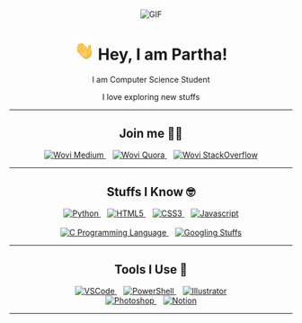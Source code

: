 <div align="center">

<img align="center" alt="GIF" height="250px" src="https://media.giphy.com/media/bcKmIWkUMCjVm/giphy.gif" />

# <img src="wave.gif" width="35px"> Hey, I am Partha!

I am Computer Science Student

I love exploring new stuffs

---

## Join me 🐱‍💻

<div>
  <a href="https://medium.com/@wovicodes">
    <img alt="Wovi Medium" width="24px" src="https://simpleicons.org/icons/medium.svg" /> 
  </a>&nbsp;&nbsp;
  <a href="https://www.quora.com/profile/Wovi">
    <img alt="Wovi Quora" width="24px" src="https://simpleicons.org/icons/quora.svg" />
  </a>&nbsp;&nbsp;
  <a href="https://stackoverflow.com/users/14272620/wovi-codes">
    <img alt="Wovi StackOverflow" width="24px" src="https://simpleicons.org/icons/stackoverflow.svg" />
  </a>
</div>

---

## Stuffs I Know 🤓

<div>
  <a href="https://www.python.org/">
    <img alt="Python" width="24px" src="https://simpleicons.org/icons/python.svg" /> 
  </a>&nbsp;&nbsp;
  <a href="https://en.wikipedia.org/wiki/HTML5">
    <img alt="HTML5" width="24px" src="https://simpleicons.org/icons/html5.svg" />
  </a>&nbsp;&nbsp;
  <a href="https://en.wikipedia.org/wiki/CSS">
    <img alt="CSS3" width="24px" src="https://simpleicons.org/icons/css3.svg" />
  </a>&nbsp;&nbsp;
  <a href="https://en.wikipedia.org/wiki/JavaScript">
    <img alt="Javascript" width="24px" src="https://simpleicons.org/icons/javascript.svg" />
  </a>
  <br />
  <br />
  <a href="https://en.wikipedia.org/wiki/C_(programming_language)">
    <img alt="C Programming Language" width="24px" src="https://simpleicons.org/icons/c.svg" />
  </a>&nbsp;&nbsp;
  <a href="https://www.google.com/">
    <img alt="Googling Stuffs" width="24px" src="https://simpleicons.org/icons/google.svg" />
  </a>
</div>

---

## Tools I Use 🧰

<div>
  <a href="https://code.visualstudio.com/">
    <img alt="VSCode" src="https://img.shields.io/badge/Editor-VSCode-blue?logoColor=white&logo=visual%20studio%20code" /> 
  </a>&nbsp;&nbsp;
  <a href="https://docs.microsoft.com/en-us/powershell/scripting/overview?view=powershell-7">
    <img alt="PowerShell" src="https://img.shields.io/badge/Terminal-PowerShell-green?logoColor=white&logo=powershell" /> 
  </a>&nbsp;&nbsp;
  <a href="https://www.adobe.com/in/products/illustrator.html">
    <img alt="Illustrator" src="https://img.shields.io/badge/Graphics-Illustrator-yellow?logoColor=white&logo=adobe%20illustrator" /> 
  </a>
  <br />
  <a href="https://www.adobe.com/in/products/photoshop.html">
    <img alt="Photoshop" src="https://img.shields.io/badge/Graphics-Photoshop-yellow?logoColor=white&logo=adobe%20photoshop" /> 
  </a>&nbsp;&nbsp;
  <a href="https://www.notion.so/">
    <img alt="Notion" src="https://img.shields.io/badge/Note-Notion-blueviolet?logoColor=white&logo=notion" /> 
  </a>
  
</div>

---

</div>
